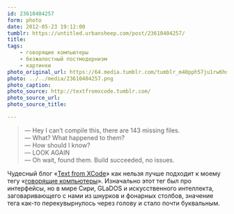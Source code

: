 ```yaml
---
id: 23610404257
form: photo
date: 2012-05-23 19:12:00
tumblr: https://untitled.urbansheep.com/post/23610404257/
title:
tags:
    - говорящие компьютеры
    - безжалостный постмодернизм
    - картинки
photo_original_url: https://64.media.tumblr.com/tumblr_m40pph57ju1rw6hnto1_640.png
photo: ../../media/23610404257.png
photo_caption:
photo_source: http://textfromxcode.tumblr.com/
photo_source_url:
photo_source_title:

---
```


<p><blockquote>
<p>—&nbsp;Hey I can’t compile this, there are 143 missing files.<br>
—&nbsp;What? What happened to them?<br>
—&nbsp;How should I know?<br>
—&nbsp;LOOK AGAIN<br>
—&nbsp;Oh wait, found them. Build succeeded, no issues.</p>
</blockquote>

<p>Чудесный блог «<a href="http://textfromxcode.tumblr.com/">Text from XCode</a>» как нельзя лучше подходит к моему тегу «<a href="http://untitled.urbansheep.ru/tagged/%D0%B3%D0%BE%D0%B2%D0%BE%D1%80%D1%8F%D1%89%D0%B8%D0%B5-%D0%BA%D0%BE%D0%BC%D0%BF%D1%8C%D1%8E%D1%82%D0%B5%D1%80%D1%8B">говорящие компьютеры</a>». Изначально этот тег был про интерфейсы, но в мире Сири, GLaDOS и искусственного интеллекта, заговаривающего с нами из шнурков и фонарных столбов, значение тега как-то перекувырнулось через голову и стало почти буквальным.</p></p>
